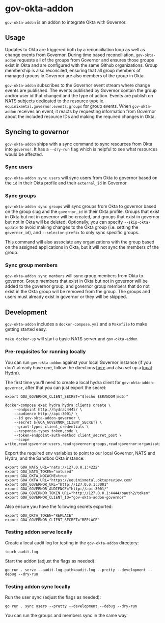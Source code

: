 # gov-okta-addon

`gov-okta-addon` is an addon to integrate Okta with Governor.

## Usage

Updates to Okta are triggered both by a reconciliation loop as well as change events from Governor.  During time based
reconciliation, `gov-okta-addon` requests all of the groups from Governor and ensures those groups exist in Okta and are
configured with the same Github organizations.  Group membership is also reconciled, ensuring that all group members of
managed groups in Governor are also members of the group in Okta.

`gov-okta-addon` subscribes to the Governor event stream where change events are published.  The events published
by Governor contain the group and/or user id that changed and the type of action.  Events are publish on NATS subjects
dedicated to the resource type ie. `equinixmetal.governor.events.groups` for group events.  When `gov-okta-addon` receives
an event, it reacts by requesting information from Governor about the included resource IDs and making the required
changes in Okta.

## Syncing to governor

`gov-okta-addon` ships with a sync command to sync resources from Okta into `governor`. It has a `--dry-run` flag which
is helpful to see what resources would be affected.

### Sync users

`gov-okta-addon sync users` will sync users from Okta to governor based on the `id` in their Okta profile
and their `external_id` in Governor.

### Sync groups

`gov-okta-addon sync groups` will sync groups from Okta to governor based on the group slug and the `governor_id`
in their Okta profile. Groups that exist in Okta but not in governor will be created, and groups that exist in
governor but not in Okta will be deleted. Optionally, you can specify `--skip-okta-update` to avoid making changes
to the Okta group (i.e. setting the `governor_id`), and `--selector-prefix` to only sync specific groups.

This command will also associate any organizations with the group based on the assigned applications in Okta, but
it will not sync the members of the group.

### Sync group members

`gov-okta-addon sync members` will sync group members from Okta to governor. Group members that exist in Okta but not
in governor will be added to the governor group, and governor group members that do not exist in the Okta group will
be removed from the group. The groups and users must already exist in governor or they will be skipped.

## Development

`gov-okta-addon` includes a `docker-compose.yml` and a `Makefile` to make getting started easy.

`make docker-up` will start a basic NATS server and `gov-okta-addon`.

### Pre-requisites for running locally

You can run `gov-okta-addon` against your local Governor instance (if you don't already have one, follow the directions [here](https://github.com/equinixmetal/governor/blob/main/README.md#running-governor-locally) and also set up a [local Hydra](https://github.com/equinixmetal/governor/blob/main/README.md#governor-api)).

The first time you'll need to create a local hydra client for `gov-okta-addon-governor`, after that you can just export the secret:

```
export GOA_GOVERNOR_CLIENT_SECRET="$(echo $$RANDOM|md5)"
```

```
docker-compose exec hydra hydra clients create \
    --endpoint http://hydra:4445/ \
    --audience http://api:3001/ \
    --id gov-okta-addon-governor \
    --secret ${GOA_GOVERNOR_CLIENT_SECRET} \
    --grant-types client_credentials \
    --response-types token,code \
    --token-endpoint-auth-method client_secret_post \
    --scope  write,read:governor:users,read:governor:groups,read:governor:organizations
```

Export the required env variables to point to our local Governor, NATS and Hydra, and the Sandbox Okta instance:

```
export GOA_NATS_URL="nats://127.0.0.1:4222"
export GOA_NATS_TOKEN="notused"
export GOA_OKTA_NOCACHE=true
export GOA_OKTA_URL="https://equinixmetal.oktapreview.com"
export GOA_GOVERNOR_URL="http://127.0.0.1:3001"
export GOA_GOVERNOR_AUDIENCE="http://api:3001/"
export GOA_GOVERNOR_TOKEN_URL="http://127.0.0.1:4444/oauth2/token"
export GOA_GOVERNOR_CLIENT_ID="gov-okta-addon-governor"
```

Also ensure you have the following secrets exported:

```
export GOA_OKTA_TOKEN="REPLACE"
export GOA_GOVERNOR_CLIENT_SECRET="REPLACE"
```

### Testing addon serve locally

Create a local audit log for testing in the `gov-okta-addon` directory:

```
touch audit.log
```

Start the addon (adjust the flags as needed):

```
go run . serve --audit-log-path=audit.log --pretty --development --debug --dry-run
```

### Testing addon sync locally

Run the user sync (adjust the flags as needed):

```
go run . sync users --pretty --development --debug --dry-run
```

You can run the groups and members sync in the same way.
